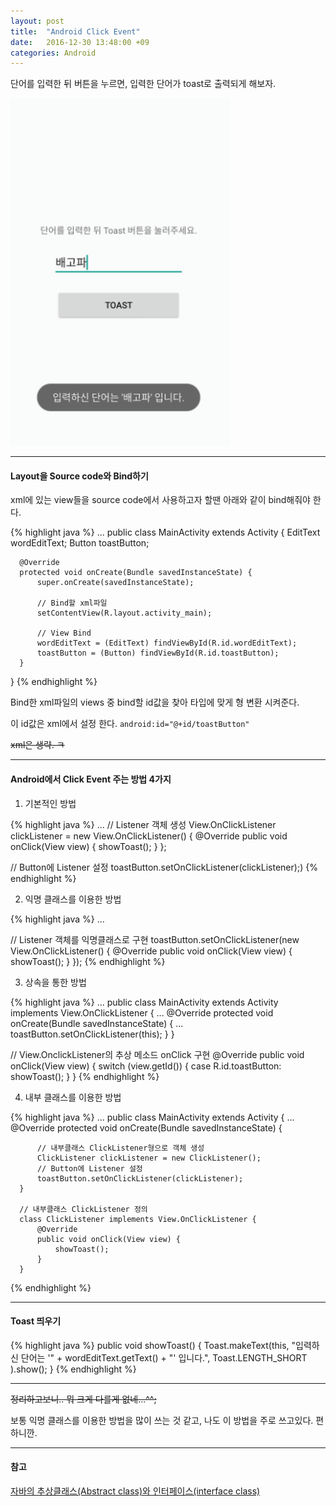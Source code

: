 ```yaml
---
layout: post
title:  "Android Click Event"
date:   2016-12-30 13:48:00 +09
categories: Android
---
```


단어를 입력한 뒤 버튼을 누르면, 입력한 단어가 toast로 출력되게 해보자.

![Click_Event_Layout](/assets/images/android_click_event/click_event_layout.png)

---

#### Layout을 Source code와 Bind하기

xml에 있는 view들을 source code에서 사용하고자 할땐 아래와 같이 bind해줘야 한다.

{% highlight java %}
  ...
  public class MainActivity extends Activity {
      EditText wordEditText;
      Button toastButton;

      @Override
      protected void onCreate(Bundle savedInstanceState) {
          super.onCreate(savedInstanceState);

          // Bind할 xml파일
          setContentView(R.layout.activity_main);

          // View Bind
          wordEditText = (EditText) findViewById(R.id.wordEditText);
          toastButton = (Button) findViewById(R.id.toastButton);
      }
  }
{% endhighlight %}

Bind한 xml파일의 views 중 bind할 id값을 찾아 타입에 맞게 형 변환 시켜준다.

이 id값은 xml에서 설정 한다. `android:id="@+id/toastButton"`

~~xml은 생략. ㅋ~~

---

#### Android에서 Click Event 주는 방법 4가지

1) 기본적인 방법

{% highlight java %}
  ...
  // Listener 객체 생성
  View.OnClickListener clickListener = new View.OnClickListener() {
      @Override
      public void onClick(View view) {
          showToast();
      }
  };

  // Button에 Listener 설정
  toastButton.setOnClickListener(clickListener);)
{% endhighlight %}


2) 익명 클래스를 이용한 방법

{% highlight java %}
  ...

  // Listener 객체를 익명클래스로 구현
  toastButton.setOnClickListener(new View.OnClickListener() {
      @Override
      public void onClick(View view) {
            showToast();
      }
  });
{% endhighlight %}

3) 상속을 통한 방법

{% highlight java %}
  ...
  public class MainActivity extends Activity implements View.OnClickListener {
      ...
      @Override
      protected void onCreate(Bundle savedInstanceState) {
        ...
        toastButton.setOnClickListener(this);
      }
  }

  // View.OnclickListener의 추상 메소드 onClick 구현
  @Override
  public void onClick(View view) {
      switch (view.getId()) {
          case R.id.toastButton:
          showToast();
      }
  }
{% endhighlight %}

4) 내부 클래스를 이용한 방법

{% highlight java %}
  ...
  public class MainActivity extends Activity {
      ...
      @Override
      protected void onCreate(Bundle savedInstanceState) {

          // 내부클래스 ClickListener형으로 객체 생성
          ClickListener clickListener = new ClickListener();
          // Button에 Listener 설정
          toastButton.setOnClickListener(clickListener);
      }

      // 내부클래스 ClickListener 정의
      class ClickListener implements View.OnClickListener {
          @Override
          public void onClick(View view) {
              showToast();
          }
      }

{% endhighlight %}

---

#### Toast 띄우기

{% highlight java %}
  public void showToast() {
      Toast.makeText(this,
              "입력하신 단어는 '" + wordEditText.getText() + "' 입니다.",
              Toast.LENGTH_SHORT
      ).show();
  }
{% endhighlight %}

---

~~정리하고보니.. 뭐 크게 다를게 없네...^^;~~

보통 익명 클래스를 이용한 방법을 많이 쓰는 것 같고, 나도 이 방법을 주로 쓰고있다. 편하니깐.

---

#### 참고

[자바의 추상클래스(Abstract class)와 인터페이스(interface class)](http://silverktk.tistory.com/134)
